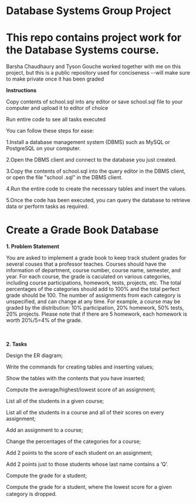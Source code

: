 # Database Systems Group Project

# This repo contains project work for the Database Systems course.

Barsha Chaudhaury and Tyson Gouche worked together with me on this project, but this is a public repository used for conciseness
--will make sure to make private once it has been graded

**Instructions** 

Copy contents of school.sql into any editor or save school.sql file to your computer and upload it to editor of choice 

Run entire code to see all tasks executed 

You can follow these steps for ease: 

1.Install a database management system (DBMS) such as MySQL or PostgreSQL on your computer.

2.Open the DBMS client and connect to the database you just created.

3.Copy the contents of school.sql into the query editor in the DBMS client, or open the file "school .sql" in the DBMS client.

4.Run the entire code to create the necessary tables and insert the values.

5.Once the code has been executed, you can query the database to retrieve data or perform tasks as required.


#  Create a Grade Book Database

**1. Problem Statement**
   
You are asked to implement a grade book to keep track student grades for several couses that a professor teaches. Courses should have the information of department, course number, course name, semester, and year.  For each course, the grade is caculated on various categories, including course participations, homework, tests, projects, etc.  The total percentages of the categories should add to 100% and the total perfect grade should be 100. The number of assignments from each category is unspecified, and can change at any time.  For example, a course may be graded by the distribution: 10% participation, 20% homework, 50% tests, 20% projects. Please note that if there are 5 homework, each homework is worth 20%/5=4% of the grade.

　

**2. Tasks**
   
Design the ER diagram;

Write the commands for creating tables and inserting values;

Show the tables with the contents that you have inserted;

Compute the average/highest/lowest score of an assignment;

List all of the students in a given course;

List all of the students in a course and all of their scores on every assignment;

Add an assignment to a course;

Change the percentages of the categories for a course;

Add 2 points to the score of each student on an assignment;

Add 2 points just to those students whose last name contains a ‘Q’.

Compute the grade for a student;

Compute the grade for a student, where the lowest score for a given category is dropped.
　
